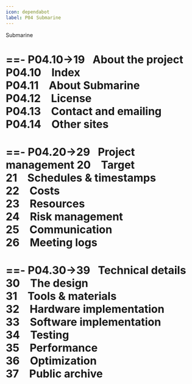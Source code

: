 ```yaml
---
icon: dependabot
label: P04⠀Submarine
---
```

Submarine

==- P04.10→19⠀About the project
P04.10 ⠀Index\
P04.11 ⠀About Submarine\
P04.12 ⠀License\
P04.13 ⠀Contact and emailing\
P04.14 ⠀Other sites
===

==- P04.20→29⠀Project management
20 ⠀Target\
21 ⠀Schedules & timestamps\
22 ⠀Costs\
23 ⠀Resources\
24 ⠀Risk management\
25 ⠀Communication\
26 ⠀Meeting logs
===

==- P04.30→39⠀Technical details
30 ⠀The design\
31 ⠀Tools & materials\
32 ⠀Hardware implementation\
33 ⠀Software implementation\
34 ⠀Testing\
35 ⠀Performance\
36 ⠀Optimization\
37 ⠀Public archive
===